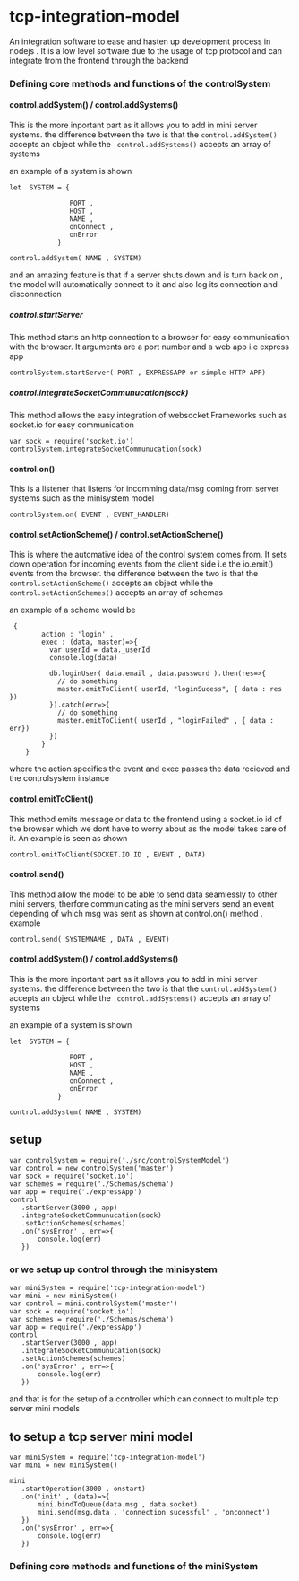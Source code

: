 # tcp-integration-model
An integration software to ease  and hasten up development process in nodejs . It is a low level software due to the usage of tcp protocol and can integrate from the frontend through the backend


### Defining core methods and functions of the controlSystem

#### control.addSystem() / control.addSystems()
This is the more inportant part as it allows you to add in mini server systems.
the difference between the two is that the  `control.addSystem()` accepts an object
while the ` control.addSystems()` accepts an array of systems

an example of a system is shown

```
let  SYSTEM = { 

               PORT ,
               HOST ,
               NAME ,
               onConnect ,
               onError
            }
          
control.addSystem( NAME , SYSTEM)
```
and an amazing feature is that if a server shuts down and is turn back on , the model will automatically connect to it and 
also log its connection and disconnection 


##### control.startServer
This method starts an http connection to a browser for easy communication with the browser.
It arguments are a port number and a web app i.e express app
```
controlSystem.startServer( PORT , EXPRESSAPP or simple HTTP APP)
```


##### control.integrateSocketCommunucation(sock)
This method allows the easy integration of websocket Frameworks such as socket.io
for easy communication

```
var sock = require('socket.io')
controlSystem.integrateSocketCommunucation(sock)

```
#### control.on()

This is a listener that listens for incomming data/msg coming from server systems such as the minisystem model

```
controlSystem.on( EVENT , EVENT_HANDLER)
```

#### control.setActionScheme() / control.setActionScheme()

This is where the automative idea of the control system comes from.
It sets down operation for incoming events from the client side
i.e the io.emit() events from the browser. the difference between the two is that the  `control.setActionScheme()` accepts an object
while the ` control.setActionSchemes()` accepts an array of schemas

an example of a scheme would be

```
 {
        action : 'login' , 
        exec : (data, master)=>{
          var userId = data._userId
          console.log(data)

          db.loginUser( data.email , data.password ).then(res=>{
            // do something
            master.emitToClient( userId, "loginSucess", { data : res })
          }).catch(err=>{
            // do something
            master.emitToClient( userId , "loginFailed" , { data : err})
          })
        }
    }
```
where the action specifies the event and exec passes the data recieved and the controlsystem instance

#### control.emitToClient()
This method emits message or data to the frontend using a socket.io id of the browser which we dont have to
worry about as the model takes care of it. An example is seen as shown

```
control.emitToClient(SOCKET.IO ID , EVENT , DATA)
```
#### control.send()
This method allow the model to be able to send data seamlessly to other mini servers, therfore communicating as the mini servers 
send an event depending of which msg was sent as shown at control.on() method . example

```
control.send( SYSTEMNAME , DATA , EVENT)
```
#### control.addSystem() / control.addSystems()
This is the more inportant part as it allows you to add in mini server systems.
the difference between the two is that the  `control.addSystem()` accepts an object
while the ` control.addSystems()` accepts an array of systems

an example of a system is shown

```
let  SYSTEM = { 

               PORT ,
               HOST ,
               NAME ,
               onConnect ,
               onError
            }
          
control.addSystem( NAME , SYSTEM)
```


## setup

```
var controlSystem = require('./src/controlSystemModel')
var control = new controlSystem('master')
var sock = require('socket.io')
var schemes = require('./Schemas/schema')
var app = require('./expressApp')
control 
   .startServer(3000 , app)
   .integrateSocketCommunucation(sock)
   .setActionSchemes(schemes)
   .on('sysError' , err=>{
       console.log(err)
   }) 

```
### or we setup up control through the minisystem

```
var miniSystem = require('tcp-integration-model')
var mini = new miniSystem()
var control = mini.controlSystem('master')
var sock = require('socket.io')
var schemes = require('./Schemas/schema')
var app = require('./expressApp')
control 
   .startServer(3000 , app)
   .integrateSocketCommunucation(sock)
   .setActionSchemes(schemes)
   .on('sysError' , err=>{
       console.log(err)
   }) 
```

and that is for the setup of a controller which can connect to multiple tcp server mini models

## to setup a tcp server mini model

```
var miniSystem = require('tcp-integration-model')
var mini = new miniSystem()

mini 
   .startOperation(3000 , onstart)
   .on('init' , (data)=>{
       mini.bindToQueue(data.msg , data.socket)
       mini.send(msg.data , 'connection sucessful' , 'onconnect')
   })
   .on('sysError' , err=>{
       console.log(err)
   }) 

```


### Defining core methods and functions of the  miniSystem
